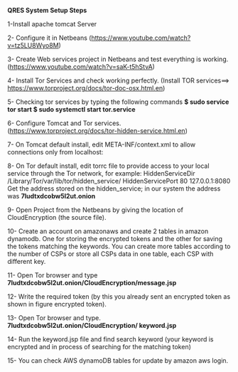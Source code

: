 **QRES System Setup Steps**

1-Install apache tomcat Server

2- Configure it in Netbeans (https://www.youtube.com/watch?v=tz5LU8Wyo8M)

3- Create Web services project in Netbeans and test everything is working. (https://www.youtube.com/watch?v=saK-t5hStvA)

4- Install Tor Services and check working perfectly. (Install TOR services==> https://www.torproject.org/docs/tor-doc-osx.html.en)

5- Checking tor services by typing the following commands
  **$ sudo service tor start 
  $ sudo systemctl start tor.service**

6- Configure Tomcat and Tor services. (https://www.torproject.org/docs/tor-hidden-service.html.en)

7- On Tomcat default install, edit META-INF/context.xml to allow connections only from localhost:
           <Context>
                 <Valve className="org.apache.catalina.valves.RemoteAddrValve"
                allow="0:0:0:0:0:0:0:1,127\.0\.0\.1" />
       </Context>

8- On Tor default install, edit torrc file to provide access to your local service through the Tor network, for example:
      HiddenServiceDir /Library/Tor/var/lib/tor/hidden_service/
      HiddenServicePort 80 127.0.0.1:8080
     Get the address stored on the hidden_service; in our system the address was **7ludtxdcobw5l2ut.onion**

9- Open Project from the Netbeans by giving the location of CloudEncryption (the source file).

10- Create an account on amazonaws and create 2 tables in amazon dynamodb. One for storing the encrypted tokens and the other for saving
the tokens matching the keywords. You can create more tables according to the number of CSPs or store all CSPs data in one table, each CSP with different key.

11- Open Tor browser and type 
  **7ludtxdcobw5l2ut.onion/CloudEncryption/message.jsp**

12- Write the required token (by this you already sent an encrypted token as shown in figure encrypted token).

13- Open Tor browser and type.
**7ludtxdcobw5l2ut.onion/CloudEncryption/ keyword.jsp**

14- Run the keyword.jsp file and find search keyword (your keyword is encrypted and in process of searching for the matching token)

15- You can check AWS dynamoDB tables for update by amazon aws login.

